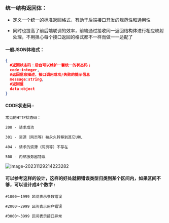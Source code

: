 ### 统一结构返回体：

- ​	定义一个统一的标准返回格式，有助于后端接口开发的规范性和通用性

- ​	同时也提高了前后端联调的效率，前端通过接收同一返回结构体进行相应映射处理，不用担心每个接口返回的格式都不一样而做一一适配了

#### 一般JSON体格式：

```json
{
  #返回状态码：后台可以维护一套统一的状态码；
  code:integer,
  #返回信息描述，接口调用成功/失败的提示信息
  message:string,
  #返回值
  data:object
}
```

#### **CODE状态码** :

```
常见的HTTP状态码：

200 - 请求成功

301 - 资源（网页等）被永久转移到其它URL

404 - 请求的资源（网页等）不存在

500 - 内部服务器错误
```

![image-20231129214223282](E:\SoftWareFile\allPictureInTypora\image-20231129214223282.png)

#### 可以参考这样的设计，这样的好处就把错误类型归类到某个区间内，如果区间不够，可以设计成4个数字 :

```
#1000～1999 区间表示参数错误

#2000～2999 区间表示用户错误

#3000～3999 区间表示接口异常
```

